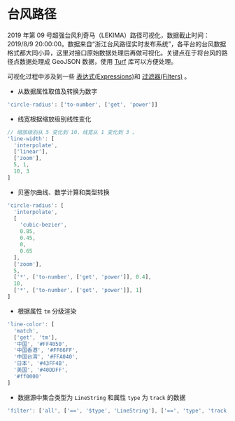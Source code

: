 # 台风路径
2019 年第 09 号超强台风利奇马（LEKIMA）路径可视化，数据截止时间：2019/8/9 20:00:00。数据来自“浙江台风路径实时发布系统”，各平台的台风数据格式都大同小异，这里对接口原始数据处理后再做可视化。关键点在于将台风的路径点数据处理成 GeoJSON 数据，使用 [Turf](http://turfjs.org/) 库可以方便处理。

可视化过程中涉及到一些 [表达式(Expressions)](https://docs.mapbox.com/mapbox-gl-js/style-spec/#expressions)和 [过滤器(Filters)](https://docs.mapbox.com/mapbox-gl-js/style-spec/#other-filter) 。

* 从数据属性取值及转换为数字
``` js
'circle-radius': ['to-number', ['get', 'power']]
```

* 线宽根据缩放级别线性变化
``` js
// 缩放级别从 5 变化到 10，线宽从 1 变化到 3 。
'line-width': [
  'interpolate',
  ['linear'],
  ['zoom'],
  5, 1,
  10, 3
]
```

* 贝塞尔曲线、数学计算和类型转换
``` js
'circle-radius': [
  'interpolate',
  [
    'cubic-bezier',
    0.85,
    0.45,
    0,
    0.65
  ],
  ['zoom'],
  5,
  ['*', ['to-number', ['get', 'power']], 0.4],
  10,
  ['*', ['to-number', ['get', 'power']], 1]
]
```

* 根据属性 `tm` 分级渲染
``` js
'line-color': [
  'match',
  ['get', 'tm'],
  '中国', '#FF4050',
  '中国香港', '#FF66FF',
  '中国台湾', '#FFA040',
  '日本', '#43FF4B',
  '美国', '#40DDFF',
  '#ff0000'
]
```

* 数据源中集合类型为 `LineString` 和属性 `type` 为 `track` 的数据
``` js
'filter': ['all', ['==', '$type', 'LineString'], ['==', 'type', 'track']]
```


<ClientOnly>
  <code-view name="typhoon" />
</ClientOnly>

